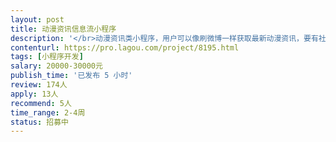 ```yaml
---                
layout: post       
title: 动漫资讯信息流小程序           
description: '</br>动漫资讯类小程序，用户可以像刷微博一样获取最新动漫资讯，要有社区，用户中心功能。后台要有编辑发布文章、图片、视频的功能</br>参考产品：二饼app</br>'     
contenturl: https://pro.lagou.com/project/8195.html      
tags: [小程序开发]            
salary: 20000-30000元          
publish_time: '已发布 5 小时'         
review: 174人                   
apply: 13人                   
recommend: 5人                   
time_range: 2-4周              
status: 招募中                  
---                 
```

